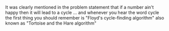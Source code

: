 It was clearly mentioned in the problem statement that if a number ain't happy then it will lead to a cycle ... and whenever you hear the word cycle the first thing you should remember is "Floyd's cycle-finding algorithm" also known as "Tortoise and the Hare algorithm"
​
​